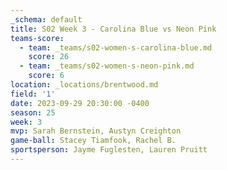 ```yaml
---
_schema: default
title: S02 Week 3 - Carolina Blue vs Neon Pink
teams-score:
  - team: _teams/s02-women-s-carolina-blue.md
    score: 26
  - team: _teams/s02-women-s-neon-pink.md
    score: 6
location: _locations/brentwood.md
field: '1'
date: 2023-09-29 20:30:00 -0400
season: 25
week: 3
mvp: Sarah Bernstein, Austyn Creighton
game-ball: Stacey Tiamfook, Rachel B.
sportsperson: Jayme Fuglesten, Lauren Pruitt
---
```

